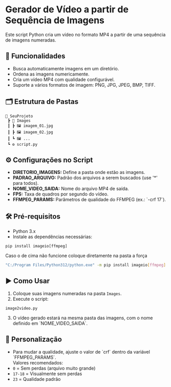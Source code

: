 # Gerador de Vídeo a partir de Sequência de Imagens

Este script Python cria um vídeo no formato MP4 a partir de uma sequência de imagens numeradas.

## 🚀 Funcionalidades

- Busca automaticamente imagens em um diretório.
- Ordena as imagens numericamente.
- Cria um vídeo MP4 com qualidade configurável.
- Suporte a vários formatos de imagem: PNG, JPG, JPEG, BMP, TIFF.

## 🗂️ Estrutura de Pastas

```
📂 SeuProjeto
 ┣ 📂 Images
 ┃ ┣ 🖼️ imagem_01.jpg
 ┃ ┣ 🖼️ imagem_02.jpg
 ┃ ┗ 🖼️ ...
 ┗ ⚙️ script.py
```

## ⚙️ Configurações no Script

- **DIRETORIO_IMAGENS:** Define a pasta onde estão as imagens.
- **PADRAO_ARQUIVO:** Padrão dos arquivos a serem buscados (use '*' para todos).
- **NOME_VIDEO_SAIDA:** Nome do arquivo MP4 de saída.
- **FPS:** Taxa de quadros por segundo do vídeo.
- **FFMPEG_PARAMS:** Parâmetros de qualidade do FFMPEG (ex.: \`-crf 17\`).

## 🛠️ Pré-requisitos

- Python 3.x
- Instale as dependências necessárias:

```
pip install imageio[ffmpeg]
```

Caso o de cima não funcione coloque diretamente na pasta a força

``` bash
"C:/Program Files/Python312/python.exe" -m pip install imageio[ffmpeg]
```

## ▶️ Como Usar

1. Coloque suas imagens numeradas na pasta ```Images```.
2. Execute o script:

```
image2video.py
```

3. O vídeo gerado estará na mesma pasta das imagens, com o nome definido em \`NOME_VIDEO_SAIDA\`.

## 🔧 Personalização

- Para mudar a qualidade, ajuste o valor de \`crf\` dentro da variável \`FFMPEG_PARAMS\`.  
Valores recomendados:
- ```0``` = Sem perdas (arquivo muito grande)
- ```17-18``` = Visualmente sem perdas
- ```23``` = Qualidade padrão
